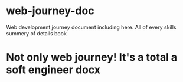 # web-journey-doc
Web development journey document including here. All of every skills summery of details book

# Not only web journey! It's a total a soft engineer docx
